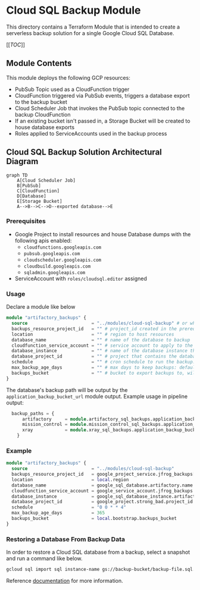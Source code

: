 # Cloud SQL Backup Module

This directory contains a Terraform Module that is intended to create a serverless backup solution for a single Google Cloud SQL Database.

[[_TOC_]]

## Module Contents

This module deploys the following GCP resources:

- PubSub Topic used as a CloudFunction trigger
- CloudFunction triggered via PubSub events, triggers a database export to the backup bucket
- Cloud Scheduler Job that invokes the PubSub topic connected to the backup CloudFunction
- If an existing bucket isn't passed in, a Storage Bucket will be created to house database exports
- Roles applied to ServiceAccounts used in the backup process

## Cloud SQL Backup Solution Architectural Diagram

```mermaid
graph TD
    A[Cloud Scheduler Job]
    B[PubSub]
    C[CloudFunction]
    D[Database]
    E[Storage Bucket]
    A-->B-->C-->D--exported database-->E
```

### Prerequisites

- Google Project to install resources and house Database dumps with the following apis enabled:
  - `cloudfunctions.googleapis.com`
  - `pubsub.googleapis.com`
  - `cloudscheduler.googleapis.com`
  - `cloudbuild.googleapis.com`
  - `sqladmin.googleapis.com`
- ServiceAccount with `roles/cloudsql.editor` assigned

### Usage

Declare a module like below

```terraform
module "artifactory_backups" {
  source                        = "../modules/cloud-sql-backup" # or wherever the module lives currently
  backups_resource_project_id   = "" # project_id created in the prerequisite phase
  location                      = "" # region to host resources
  database_name                 = "" # name of the database to backup
  cloudfunction_service_account = "" # service account to apply to the backup CloudFunction
  database_instance             = "" # name of the database instance that contains the target database
  database_project_id           = "" # project that contains the database
  schedule                      = "" # cron schedule to run the backup: default => 0 0 * * 4
  max_backup_age_days           = "" # max days to keep backups: default => 365
  backups_bucket                = "" # bucket to export backups to, will create one if not specified
}
```

The database's backup path will be output by the `application_backup_bucket_url` module output. Example usage in pipeline output:

```terraform
  backup_paths = {
      artifactory     = module.artifactory_sql_backups.application_backup_bucket_url
      mission_control = module.mission_control_sql_backups.application_backup_bucket_url
      xray            = module.xray_sql_backups.application_backup_bucket_url
    }
```

### Example

```terraform
module "artifactory_backups" {
  source                        = "../modules/cloud-sql-backup"
  backups_resource_project_id   = google_project_service.jfrog_backups["cloudscheduler.googleapis.com"].project
  location                      = local.region
  database_name                 = google_sql_database.artifactory.name
  cloudfunction_service_account = google_service_account.jfrog_backups.email
  database_instance             = google_sql_database_instance.artifactory.name
  database_project_id           = google_project.strong_bad.project_id
  schedule                      = "0 0 * * 4"
  max_backup_age_days           = 365
  backups_bucket                = local.bootstrap.backups_bucket
}
```

### Restoring a Database From Backup Data

In order to restore a Cloud SQL database from a backup, select a snapshot and run a command like below.

```bash
gcloud sql import sql instance-name gs://backup-bucket/backup-file.sql.gz --database=database-name
```

Reference [documentation](https://cloud.google.com/sdk/gcloud/reference/sql/import/sql) for more information.
